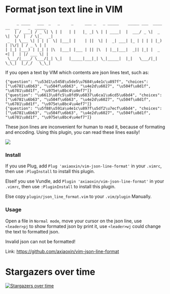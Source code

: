Format json text line in VIM
================

         _ ____   ___  _   _     _     ___ _   _ _____    _____ ___  ____  __  __    _  _____
        | / ___| / _ \| \ | |   | |   |_ _| \ | | ____|  |  ___/ _ \|  _ \|  \/  |  / \|_   _|
     _  | \___ \| | | |  \| |___| |    | ||  \| |  _| ___| |_ | | | | |_) | |\/| | / _ \ | |
    | |_| |___) | |_| | |\  |___| |___ | || |\  | |__|___|  _|| |_| |  _ <| |  | |/ ___ \| |
     \___/|____/ \___/|_| \_|   |_____|___|_| \_|_____|  |_|   \___/|_| \_\_|  |_/_/   \_\_|


If you open a text by VIM which contents are json lines text, such as:

    {"question": "\u53d1\u5458\u5de5\u7684\u4e1c\u897f", "choices": ["\u6781\u6b63", "\u504f\u6b63", "\u4e2d\u6027", "\u504f\u8d1f", "\u6781\u8d1f", "\u975e\u8bc4\u4ef7"]}
    {"question": "\u6613\u8fc5\u8fd9\u6837\u6ca1\u6cd5\u6bd4", "choices": ["\u6781\u6b63", "\u504f\u6b63", "\u4e2d\u6027", "\u504f\u8d1f", "\u6781\u8d1f", "\u975e\u8bc4\u4ef7"]}
    {"question": "\u5f88\u591a\u4e1c\u897f\u5df2\u7ecf\u6bd4", "choices": ["\u6781\u6b63", "\u504f\u6b63", "\u4e2d\u6027", "\u504f\u8d1f", "\u6781\u8d1f", "\u975e\u8bc4\u4ef7"]}

These json lines are inconvenient for human to read it, because of formating and encoding. Using this plugin, you can read these lines easily!

![](pic.gif)

### Install

If you use Plug, add `Plug 'axiaoxin/vim-json-line-format'` in your `.vimrc`, then use `:PlugInstall` to install this plugin.

Elseif you use Vundle, add `Plugin 'axiaoxin/vim-json-line-format'` in your `.vimrc`, then use `:PluginInstall` to install this plugin.

Else copy `plugin/json_line_format.vim` to your `.vim/plugin` Manually.

### Usage

Open a file in `Normal mode`, move your cursor on the json line, use `<leader>pj` to show formated json by print it, use `<leader>wj` could change the text to formatted json.

Invalid json can not be formatted!

Link: <https://github.com/axiaoxin/vim-json-line-format>

# Stargazers over time

[![Stargazers over time](https://starchart.cc/axiaoxin/vim-json-line-format.svg)](https://starchart.cc/axiaoxin/vim-json-line-format)
